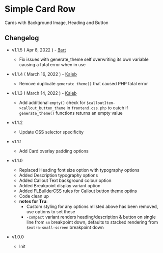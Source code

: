 # Simple Card Row

Cards with Background Image, Heading and Button

## Changelog

- v1.1.5 ( Apr 8, 2022 ) - [Bart](https://github.com/raptor235)
    - Fix issues with generate_theme self overwriting its own variable causing a fatal error when in use

- v1.1.4 ( March 16, 2022 ) - [Kaleb](https://github.com/brainfork)
	- Remove duplicate `generate_theme()` that caused PHP fatal error

- v1.1.3 ( March 14, 2022 ) - [Kaleb](https://github.com/brainfork)
	- Add additional `empty()` check for `$calloutItem->callout_button_theme` in `frontend.css.php` to catch if `generate_theme()` functions returns an empty value 

- v1.1.2
	- Update CSS selector specificity

- v1.1.1
	- Add Card overlay padding options

- v1.1.0
	- Replaced Heading font size option with typography options
	- Added Description typography options
	- Added Callout Text background colour option
	- Added Breakpoint display variant option
	- Added FLBuilderCSS rules for Callout button theme optins
	- Code clean up
	- **notes for Tru:**
		- Custom styling for any options mlisted above has been removed, use options to set these
		- `-compact` variant renders heading/description & button on single line from `sm` breakpoint down, defaults to stacked rendering from `$extra-small-screen` breakpoint down

- v1.0.0
	- Init
